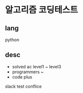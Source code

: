 # 알고리즘 코딩테스트
## lang
python
## desc
- solved ac level1 ~ level3
- programmers ~
- code plus

slack test conflice
